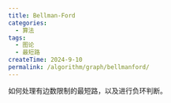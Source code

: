 ```yaml
---
title: Bellman-Ford
categories:
  - 算法
tags:
  - 图论
  - 最短路
createTime: 2024-9-10
permalink: /algorithm/graph/bellmanford/
---
```


如何处理有边数限制的最短路，以及进行负环判断。

